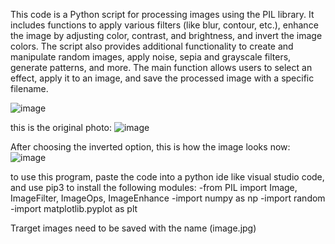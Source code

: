 This code is a Python script for processing images using the PIL library. It includes functions to apply various filters (like blur, contour, etc.), enhance the image by adjusting color, contrast, and brightness, and invert the image colors. The script also provides additional functionality to create and manipulate random images, apply noise, sepia and grayscale filters, generate patterns, and more. The main function allows users to select an effect, apply it to an image, and save the processed image with a specific filename.

![image](https://github.com/user-attachments/assets/6260553e-92bf-4361-86c4-0cc373509816)





this is the original photo:
![image](https://github.com/user-attachments/assets/28cf3684-e4fc-4800-a0de-cb765f3c1934)





After choosing the inverted option, this is how the image looks now:
![image](https://github.com/user-attachments/assets/26b5ba22-fdfd-4ddf-a7ae-e70ac84e3b9b)

to use this program, paste the code into a python ide like visual studio code, and use pip3 to install the following modules:
-from PIL import Image, ImageFilter, ImageOps, ImageEnhance
-import numpy as np
-import random
-import matplotlib.pyplot as plt

Trarget images need to be saved with the name (image.jpg)
